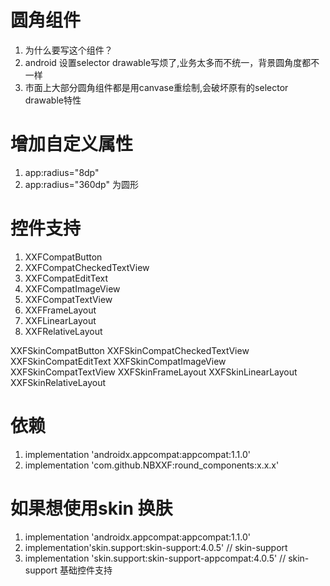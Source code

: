 # 圆角组件
1. 为什么要写这个组件？
2. android 设置selector drawable写烦了,业务太多而不统一，背景圆角度都不一样
3. 市面上大部分圆角组件都是用canvase重绘制,会破坏原有的selector drawable特性
# 增加自定义属性
1. app:radius="8dp"
2. app:radius="360dp" 为圆形

# 控件支持
1. XXFCompatButton
2. XXFCompatCheckedTextView
3. XXFCompatEditText
4. XXFCompatImageView
5. XXFCompatTextView
6. XXFFrameLayout
7. XXFLinearLayout
8. XXFRelativeLayout

XXFSkinCompatButton
XXFSkinCompatCheckedTextView
XXFSkinCompatEditText
XXFSkinCompatImageView
XXFSkinCompatTextView
XXFSkinFrameLayout
XXFSkinLinearLayout
XXFSkinRelativeLayout


# 依赖
1.    implementation 'androidx.appcompat:appcompat:1.1.0'
2. 	  implementation 'com.github.NBXXF:round_components:x.x.x'

# 如果想使用skin 换肤
1.    implementation 'androidx.appcompat:appcompat:1.1.0'
2.    implementation'skin.support:skin-support:4.0.5'                   // skin-support
3.    implementation 'skin.support:skin-support-appcompat:4.0.5'         // skin-support 基础控件支持
